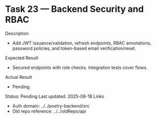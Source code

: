 <!--
File: 23-backend-security-and-rbac.md
Purpose: Implement JWT auth, refresh tokens, RBAC with roles, password
hashing, email verification and password reset flows. All Rights
Reserved. Arodi Emmanuel
-->
# Task 23 — Backend Security and RBAC

Description
- Add JWT issuance/validation, refresh endpoints, RBAC annotations,
  password policies, and token-based email verification/reset.

Expected Result
- Secured endpoints with role checks. Integration tests cover flows.

Actual Result
- Pending.

Status: Pending
Last updated: 2025-08-18
Links
- Auth domain: ../../poetry-backend/src
- Old repo reference: ../../oldRepo/api
